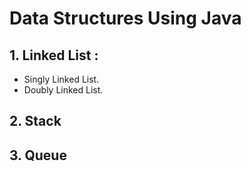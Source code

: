 # Data Structures Using Java
## 1. Linked List : 
- Singly Linked List.
- Doubly Linked List. 

## 2. Stack

## 3. Queue